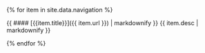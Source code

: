 {% for item in site.data.navigation %}

{{ #### [{{item.title}}]({{ item.url }}) | markdownify }}
{{ item.desc | markdownify }}  

{% endfor %}
